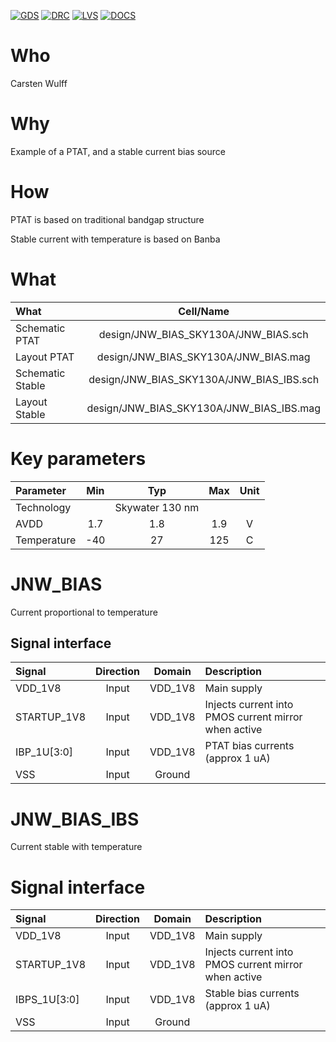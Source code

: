 
[![GDS](../../actions/workflows/gds.yaml/badge.svg)](../../actions/workflows/gds.yaml)
[![DRC](../../actions/workflows/drc.yaml/badge.svg)](../../actions/workflows/drc.yaml)
[![LVS](../../actions/workflows/lvs.yaml/badge.svg)](../../actions/workflows/lvs.yaml)
[![DOCS](../../actions/workflows/docs.yaml/badge.svg)](../../actions/workflows/docs.yaml)


# Who
Carsten Wulff

# Why

Example of a PTAT, and a stable current bias source

# How

PTAT is based on traditional bandgap structure

Stable current with temperature is based on Banba

# What

| What            |        Cell/Name |
| :-              |  :-:       |
| Schematic PTAT      | design/JNW_BIAS_SKY130A/JNW_BIAS.sch |
| Layout    PTAT      | design/JNW_BIAS_SKY130A/JNW_BIAS.mag |
| Schematic Stable      | design/JNW_BIAS_SKY130A/JNW_BIAS_IBS.sch |
| Layout    Stable      | design/JNW_BIAS_SKY130A/JNW_BIAS_IBS.mag |

# Key parameters

| Parameter   | Min | Typ             | Max | Unit |
|:------------|:---:|:---------------:|:---:|:----:|
| Technology  |     | Skywater 130 nm |     |      |
| AVDD        | 1.7 | 1.8             | 1.9 | V    |
| Temperature | -40 | 27              | 125 | C    |


# JNW_BIAS 

Current proportional to temperature

## Signal interface 

| Signal      | Direction | Domain  | Description                      |
|:------------|:---------:|:-------:|:---------------------------------|
| VDD_1V8     | Input     | VDD_1V8 | Main supply                      |
| STARTUP_1V8 | Input     | VDD_1V8 | Injects current into PMOS current mirror when active        |
| IBP_1U[3:0] | Input     | VDD_1V8 | PTAT bias currents (approx 1 uA) |
| VSS         | Input     | Ground  |                                  |



# JNW_BIAS_IBS 

Current stable with temperature

# Signal interface 

| Signal       | Direction | Domain  | Description                                          |
|:-------------|:---------:|:-------:|:-----------------------------------------------------|
| VDD_1V8      | Input     | VDD_1V8 | Main supply                                          |
| STARTUP_1V8  | Input     | VDD_1V8 | Injects current into PMOS current mirror when active |
| IBPS_1U[3:0] | Input     | VDD_1V8 | Stable bias currents (approx 1 uA)                   |
| VSS          | Input     | Ground  |                                                      |
